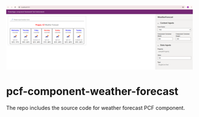![Screenshot](screenshot.png)

# pcf-component-weather-forecast

The repo includes the source code for weather forecast PCF component.

